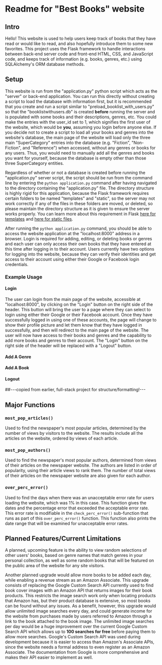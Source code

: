 # Readme for "Best Books" website

## Intro

Hello! This website is used to help users keep track of books that they have
read or would like to read, and also hopefully introduce them to some new
favorites. This project uses the Flask framework to handle interactions
between back-end server code and front-end HTML, CSS, and JavaScript code, and
keeps track of information (e.g. books, genres, etc.) using SQLAlchemy's ORM
database methods.

## Setup

This website is run from the "application.py" python script which acts as the
"server" or back-end application. You can run this directly without creating a
script to load the database with information first, but it is recommended that
you create and run a script similar to "preload_booklist_with_users.py" so that
the "booklistwithusers.db" is created **before** running the server and is
populated with some books and their descriptions, genres, etc. You could make
the entries with the user_id set to 1, which signifies the first user of the
website, which would be **you**, assuming you login before anyone else. If you
decide not to create a script to load all your books and genres into the
website's database, the main page of the website will load only the three main
"SuperCategory" entries into the database (e.g. "Fiction", "Non-Fiction", and
"Reference") when accessed, without any genres or books for any users. Thus,
you would need to manually add all the genres and books you want for yourself,
because the database is empty other than those three SuperCategory entities.

Regardless of whether or not a database is created before running the
"application.py" server script, the script should be run from the command line
by entering the `python application.py` command after having navigated to the
directory containing the "application.py" file. The directory structure is
highly rigid for this application, because the Flask framework requires
certain folders to be named "templates" and "static", so the server may not
work correctly if any of the files in these folders are moved, or deleted, so
please maintain the directory structure as it is given to ensure the server
works properly. You can learn more about this requirement in Flask
[here for templates][1] and [here for static files][2].

After running the `python application.py` command, you should be able to access
the website application at the "localhost:8000" address in a browser. Login is
required for adding, editing, or deleting books or genres and each user can
only access their own books that they have entered at this time after logging
in to their account. Users currently have two options for logging into the
website, because they can verify their identities and get access to their
account using either their Google or Facebook login credentials.


### Example Usage

#### Login

The user can login from the main page of the website, accessible at
"localhost:8000", by clicking on the "Login" button on the right side of the
header. This button will bring the user to a page where they can select to
login using either their Google or their Facebook account. Once they have
successfully logged in using one of these accounts, the page will change to
show their profile picture and let them know that they have logged in
successfully, and then will redirect to the main page of the website. The user
will now have access to their books and genres and the capability to add more
books and genres to their account. The "Login" button on the right side of the
header will be replaced with a "Logout" button.

#### Add A Genre


#### Add A Book


#### Logout



##---copied from earlier, full-stack project for structure/formatting!---

## Major Functions

### `most_pop_articles()`

Used to find the newspaper's most popular articles, determined by the number of
views by visitors to the website. The results include all the articles on the
website, ordered by views of each article.

### `most_pop_authors()`

Used to find the newspaper's most popular authors, determined from views of
their articles on the newspaper website. The authors are listed in order of
popularity, using their article views to rank them. The number of total views
of their articles on the newspaper website are also given for each author.

### `over_perc_error()`

Used to find the days when there was an unacceptable error rate for users
loading the website, which was 1% in this case. This function gives the dates
and the percentage error that exceeded the acceptable error rate. This error
rate is modifiable in the `check_perc_error()` sub-function that runs as part
of this `over_perc_error()` function. This function also prints the date range
that will be examined for unacceptable error rates.

## Planned Features/Current Limitations

A planned, upcoming feature is the ability to view random selections of other
users' books, based on genre names that match genres in your personal
collection, as well as some random books that will be featured on the public
area of the website for any site visitors.

Another planned upgrade would allow more books to be added each day, while
enabling a revenue stream as an Amazon Associate. This upgrade consists of
replacing the Google Custom Search API currently used to find book cover
images with an Amazon API that returns images for their book products. This
restricts the image search work only when locating products that Amazon has, but
their product database is extensive, so most books can be found without any
issues. As a benefit, however, this upgrade would allow unlimited image searches
every day, and could generate income for the website from purchases made by
users referred to Amazon through a link to the book attached to the book image.
The unlimited image searches per day would be a huge improvement over the
current Google Custom Search API which allows up to **100 searches for free**
before paying them to allow more searches. Google's Custom Search API was used
during development because it is easier to access than Amazon's Associate APIs,
since the website needs a formal address to even register as an Amazon
Associate. The documentation from Google is more comprehensive and makes their
API easier to implement as well.

[1]: https://blog.miguelgrinberg.com/post/the-flask-mega-tutorial-part-ii-templates
[2]: http://exploreflask.com/en/latest/static.html
